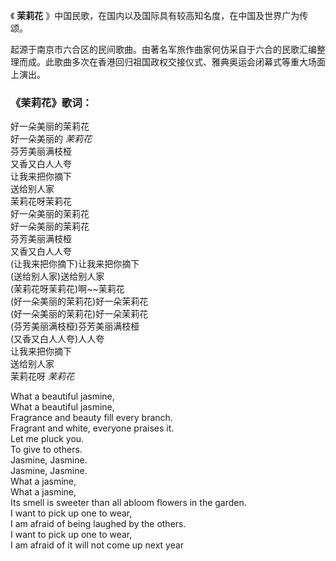 

《 **茉莉花** 》中国民歌，在国内以及国际具有较高知名度，在中国及世界广为传颂。  
  
起源于南京市六合区的民间歌曲。由著名军旅作曲家何仿采自于六合的民歌汇编整理而成。此歌曲多次在香港回归祖国政权交接仪式、雅典奥运会闭幕式等重大场面上演出。

### 《茉莉花》歌词：

好一朵美丽的茉莉花  
好一朵美丽的 _茉莉花_  
芬芳美丽满枝桠  
又香又白人人夸  
让我来把你摘下  
送给别人家  
茉莉花呀茉莉花  
好一朵美丽的茉莉花  
好一朵美丽的茉莉花  
芬芳美丽满枝桠  
又香又白人人夸  
(让我来把你摘下)让我来把你摘下  
(送给别人家)送给别人家  
(茉莉花呀茉莉花)啊~~茉莉花  
(好一朵美丽的茉莉花)好一朵茉莉花  
(好一朵美丽的茉莉花)好一朵茉莉花  
(芬芳美丽满枝桠)芬芳美丽满枝桠  
(又香又白人人夸)人人夸  
让我来把你摘下  
送给别人家  
茉莉花呀 _茉莉花_

What a beautiful jasmine,  
What a beautiful jasmine,  
Fragrance and beauty fill every branch.  
Fragrant and white, everyone praises it.  
Let me pluck you.  
To give to others.  
Jasmine, Jasmine.  
Jasmine, Jasmine.  
What a jasmine,  
What a jasmine,  
Its smell is sweeter than all abloom flowers in the garden.  
I want to pick up one to wear,  
I am afraid of being laughed by the others.  
I want to pick up one to wear,  
I am afraid of it will not come up next year


